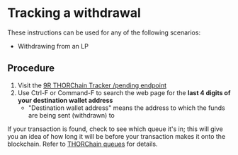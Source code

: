 # Tracking a withdrawal

These instructions can be used for any of the following scenarios:

- Withdrawing from an LP

## Procedure

1. Visit the [9R THORChain Tracker /pending endpoint]
1. Use Ctrl-F or Command-F to search the web page for the **last 4 digits of your destination wallet address**
   - "Destination wallet address" means the address to which the funds are being sent (withdrawn) to

If your transaction is found, check to see which queue it's in; this will give you an
idea of how long it will be before your transaction makes it onto the blockchain.
Refer to [THORChain queues](../thorchain/queues.md) for details.

[1]: https://docs.thorchain.org/thornodes/overview#churning
[9R THORChain Tracker /pending endpoint]: https://track.ninerealms.com/pending
[Blockchair]: https://blockchair.com/
